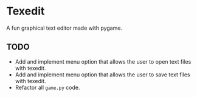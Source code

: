 # Texedit

A fun graphical text editor made with pygame.

## TODO

- Add and implement menu option that allows the user to open text files with texedit.
- Add and implement menu option that allows the user to save text files with texedit.
- Refactor all `game.py` code.
